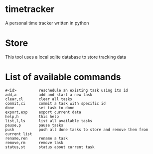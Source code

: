 # timetracker

A personal time tracker written in python

# Store

This tool uses a local sqlite database to store tracking data

# List of available commands


    #<id>          reschedule an existing task using its id
    add,a          add and start a new task
    clear,cl       clear all tasks
    commit,ci      commit a task with specific id
    done           set task to done
    export,exp     export current data
    help,h         this help
    list,l,ls      list all available tasks
    pause,p        pause tasks
    push           push all done tasks to store and remove them from current list
    rename,ren     rename a task
    remove,rm      remove task
    status,st      status about current task
